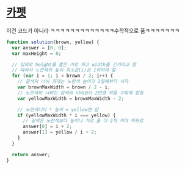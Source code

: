 # [카펫](https://programmers.co.kr/learn/courses/30/lessons/42842)

이건 코드가 아니라 ㅋㅋㅋㅋㅋㅋㅋㅋㅋㅋㅋㅋㅋ수학적으로 품ㅋㅋㅋㅋㅋㅋㅋ

```js
function solution(brown, yellow) {
  var answer = [0, 0];
  var maxHeight = 0;

  // 임의로 height를 짧은 거로 하고 width를 긴거라고 함
  // 따라서 노란색의 높이 최소값(i)은 1이어야 함
  for (var i = 1; i < brown / 2; i++) {
    // 갈색의 너비 최대는 노란색 높이가 1일때부터 시작
    var brownMaxWidth = brown / 2 - i;
    // 노란색의 너비는 갈색의 너비보다 2만큼 작을 수밖에 없음
    var yellowMaxWidth = brownMaxWidth - 2;

    // 노란색너비 * 높이 = yellow면 답
    if (yellowMaxWidth * i === yellow) {
      // 갈색은 노란색보다 높이나 가로 둘 다 2씩 커야 하므로
      answer[0] = i + 2;
      answer[1] = yellow / i + 2;
    }
  }

  return answer;
}
```
